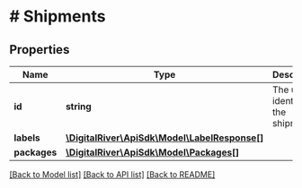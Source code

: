 # # Shipments

## Properties

Name | Type | Description | Notes
------------ | ------------- | ------------- | -------------
**id** | **string** | The unique identifier of the shipment. | [optional] 
**labels** | [**\DigitalRiver\ApiSdk\Model\LabelResponse[]**](LabelResponse.md) |  | [optional] 
**packages** | [**\DigitalRiver\ApiSdk\Model\Packages[]**](Packages.md) |  | [optional] 

[[Back to Model list]](../../README.md#documentation-for-models) [[Back to API list]](../../README.md#documentation-for-api-endpoints) [[Back to README]](../../README.md)


